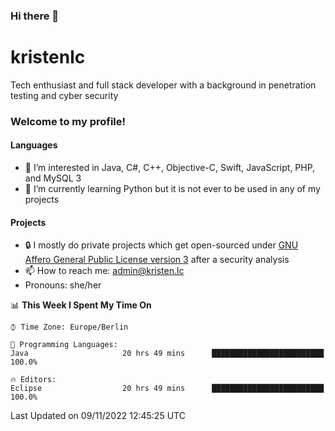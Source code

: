 ### Hi there 👋

# kristenlc

Tech enthusiast and full stack developer with a background in penetration testing and cyber security

### Welcome to my profile!

#### Languages
- 👀 I’m interested in Java, C#, C++, Objective-C, Swift, JavaScript, PHP, and MySQL 3
- 📖 I’m currently learning Python but it is not ever to be used in any of my projects

#### Projects
- 🔒 I mostly do private projects which get open-sourced under [GNU Affero General Public License version 3](https://www.fsf.org/bulletin/2021/fall/the-fundamentals-of-the-agplv3) after a security analysis
- 📫 How to reach me: admin@kristen.lc
- Pronouns: she/her

<!--START_SECTION:waka-->
📊 **This Week I Spent My Time On** 

```text
⌚︎ Time Zone: Europe/Berlin

💬 Programming Languages: 
Java                     20 hrs 49 mins      █████████████████████████   100.0%

🔥 Editors: 
Eclipse                  20 hrs 49 mins      █████████████████████████   100.0%

```


 Last Updated on 09/11/2022 12:45:25 UTC
<!--END_SECTION:waka-->
